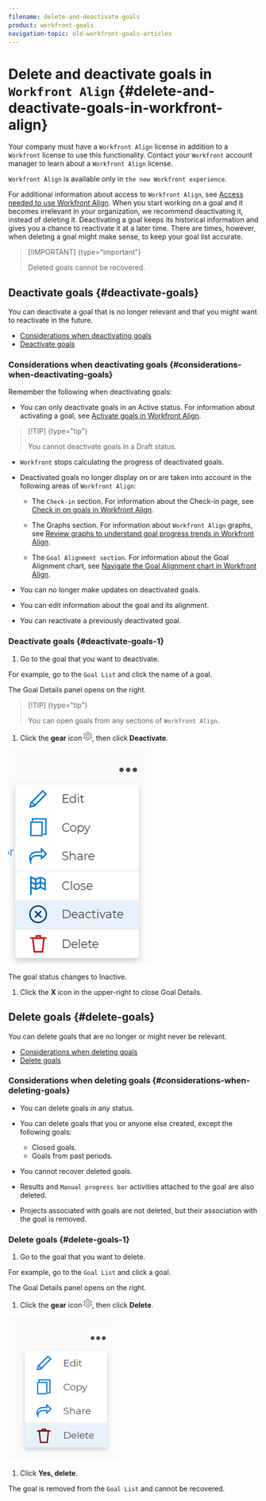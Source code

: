 ```yaml
---
filename: delete-and-deactivate-goals
product: workfront-goals
navigation-topic: old-workfront-goals-articles
---
```





# Delete and deactivate goals in `Workfront Align` {#delete-and-deactivate-goals-in-workfront-align}


Your company must have a `Workfront Align` license in addition to a `Workfront` license to use this functionality. Contact your `Workfront` account manager to learn about a `Workfront Align` license. 


`Workfront Align` is available only in `the new Workfront experience`. 


For additional information about access to `Workfront Align`, see [Access needed to use Workfront Align](access-needed-for-wf-align.md).
When you start working on a goal and it becomes irrelevant in your organization, we recommend deactivating it, instead of deleting it. Deactivating a goal keeps its historical information and gives you a chance to reactivate it at a later time. There are times, however, when deleting a goal might make sense, to keep your goal list accurate. 


>[!IMPORTANT] {type="important"}
>
>Deleted goals cannot be recovered. 




## Deactivate goals {#deactivate-goals}

You can deactivate a goal that is no longer relevant and that you might want to reactivate in the future. 



* [Considerations when deactivating goals](#consider) 
* [Deactivate goals](#h3-deactivate-goals) 




### Considerations when deactivating goals {#considerations-when-deactivating-goals}

Remember the following when deactivating goals: 



*  You can only deactivate goals in an Active status. For information about activating a goal, see [Activate goals in Workfront Align](activate-goals.md).


  >[!TIP] {type="tip"}
  >
  >You cannot deactivate goals in a Draft status. 



* `Workfront` stops calculating the progress of deactivated goals. 
* Deactivated goals no longer display on or are taken into account in the following areas of `Workfront Align`:
    
    
    * The `Check-in` section. For information about the Check-in page, see [Check in on goals in Workfront Align](check-in-goals.md). 
    
    * The Graphs section. For information about `Workfront Align` graphs, see [Review graphs to understand goal progress trends in Workfront Align](review-goal-graphs.md).
    
    * The `Goal Alignment section`. For information about the Goal Alignment chart, see [Navigate the Goal Alignment chart in Workfront Align](navigate-goal-alignment-chart.md). 
    
    
    

* You can no longer make updates on deactivated goals. 
* You can edit information about the goal and its alignment. 
* You can reactivate a previously deactivated goal. 




### Deactivate goals {#deactivate-goals-1}




1.  Go to the goal that you want to deactivate. 


   For example, go to the `Goal List` and click the name of a goal. 


   The Goal Details panel opens on the right. 


   >[!TIP] {type="tip"}
   >
   >You can open goals from any sections of `Workfront Align`.



1.  Click the **gear** icon ![](assets/settings-gear-icon.png), then click **Deactivate**. 


   ![](assets/deactivate-goal-highlighted.png)




   The goal status changes to Inactive. 

1. Click the **X** icon in the upper-right to close Goal Details. 




## Delete goals {#delete-goals}

You can delete goals that are no longer or might never be relevant. 



* [Considerations when deleting goals](#consider2) 
* [Delete goals](#h3-delete-goals) 




### Considerations when deleting goals {#considerations-when-deleting-goals}




* You can delete goals in any status. 
* You can delete goals that you or anyone else created, except the following goals:
    
    
    * Closed goals.
    * Goals from past periods. 
    
    
* You cannot recover deleted goals. 
* Results and `Manual progress bar` activities attached to the goal are also deleted. 
* Projects associated with goals are not deleted, but their association with the goal is removed. 




### Delete goals  {#delete-goals-1}




1.  Go to the goal that you want to delete. 


   For example, go to the `Goal List` and click a goal. 


   The Goal Details panel opens on the right. 

1.  Click the **gear** icon ![](assets/settings-gear-icon.png), then click **Delete**. 


   ![](assets/delete-goal-highlighted.png)



1.  Click **Yes, delete**.


   The goal is removed from the `Goal List` and cannot be recovered. 



